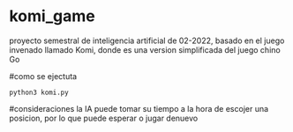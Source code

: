 # komi_game
proyecto semestral de inteligencia artificial de 02-2022, basado en el juego invenado llamado Komi, donde es una version simplificada del juego chino Go

#como se ejectuta
```
python3 komi.py

```
#consideraciones
la IA puede tomar su tiempo a la hora de escojer una posicion, por lo que puede esperar o jugar denuevo
